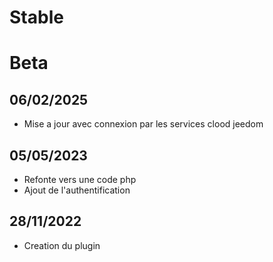 # Stable

# Beta
## 06/02/2025
* Mise a jour avec connexion par les services clood jeedom
  
## 05/05/2023
* Refonte vers une code php
* Ajout de l'authentification

## 28/11/2022
* Creation du plugin
